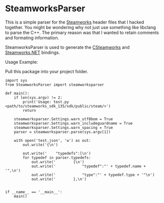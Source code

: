 SteamworksParser
=======

This is a simple parser for the [Steamworks](https://partner.steamgames.com/) header files that I hacked together. You might be wondering why not just use something like libclang to parse the C++. The primary reason was that I wanted to retain comments and formating information.

SteamworksParser is used to generate the [CSteamworks](https://github.com/rlabrecque/CSteamworks) and [Steamworks.NET](https://github.com/rlabrecque/Steamworks.NET) bindings.

Usage Example:

Pull this package into your project folder.

	import sys
	from SteamworksParser import steamworksparser
	
	def main():
		if len(sys.argv) != 2:
			print('Usage: test.py <path/to/steamworks_sdk_135/sdk/public/steam/>')
			return
	
		steamworksparser.Settings.warn_utf8bom = True
		steamworksparser.Settings.warn_includeguardname = True
		steamworksparser.Settings.warn_spacing = True
		parser = steamworksparser.parse(sys.argv[1])
	
		with open('test.json', 'w') as out:
			out.write('{\n')
	
			out.write('    "typedefs":[\n')
			for typedef in parser.typedefs:
				out.write('        {\n')
				out.write('            "typedef":"' + typedef.name + '",\n')
				out.write('            "type":"' + typedef.type + '"\n')
				out.write('        },\n')
	
	
	if __name__ == '__main__':
		main()

